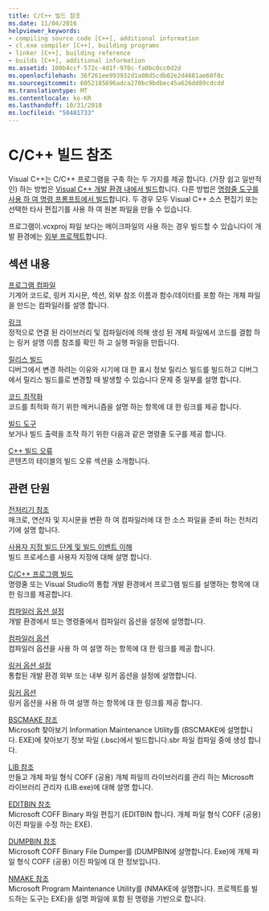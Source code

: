 ```yaml
---
title: C/C++ 빌드 참조
ms.date: 11/04/2016
helpviewer_keywords:
- compiling source code [C++], additional information
- cl.exe compiler [C++], building programs
- linker [C++], building reference
- builds [C++], additional information
ms.assetid: 100b4ccf-572c-4d1f-970c-fa0bc0cc0d2d
ms.openlocfilehash: 36f261ee993932d1a08d5cdb02e2d4681ae60f0c
ms.sourcegitcommit: 6052185696adca270bc9bdbec45a626dd89cdcdd
ms.translationtype: MT
ms.contentlocale: ko-KR
ms.lasthandoff: 10/31/2018
ms.locfileid: "50481733"
---
```

# <a name="cc-building-reference"></a>C/C++ 빌드 참조

Visual C++는 C/C++ 프로그램을 구축 하는 두 가지를 제공 합니다. (가장 쉽고 일반적인) 하는 방법은 [Visual C++ 개발 환경 내에서 빌드](../../ide/building-cpp-projects-in-visual-studio.md)합니다. 다른 방법은 [명령줄 도구를 사용 하 여 명령 프롬프트에서 빌드](../../build/building-on-the-command-line.md)합니다. 두 경우 모두 Visual C++ 소스 편집기 또는 선택한 타사 편집기를 사용 하 여 원본 파일을 만들 수 있습니다.

프로그램이.vcxproj 파일 보다는 메이크파일의 사용 하는 경우 빌드할 수 있습니다이 개발 환경에는 [외부 프로젝트](../../ide/building-external-projects.md)합니다.

## <a name="in-this-section"></a>섹션 내용

[ 프로그램 컴파일](../../build/reference/compiling-a-c-cpp-program.md)<br/>
기계어 코드로, 링커 지시문, 섹션, 외부 참조 이름과 함수/데이터를 포함 하는 개체 파일을 만드는 컴파일러를 설명 합니다.

[링크](../../build/reference/linking.md)<br/>
정적으로 연결 된 라이브러리 및 컴파일러에 의해 생성 된 개체 파일에서 코드를 결합 하는 링커 설명 이름 참조를 확인 하 고 실행 파일을 만듭니다.

[릴리스 빌드](../../build/reference/release-builds.md)<br/>
디버그에서 변경 하려는 이유와 시기에 대 한 표시 정보 릴리스 빌드를 빌드하고 디버그에서 릴리스 빌드를로 변경할 때 발생할 수 있습니다 문제 중 일부를 설명 합니다.

[코드 최적화](../../build/reference/optimizing-your-code.md)<br/>
코드를 최적화 하기 위한 메커니즘을 설명 하는 항목에 대 한 링크를 제공 합니다.

[ 빌드 도구](../../build/reference/c-cpp-build-tools.md)<br/>
보거나 빌드 출력을 조작 하기 위한 다음과 같은 명령줄 도구를 제공 합니다.

[C++ 빌드 오류](../../error-messages/compiler-errors-1/c-cpp-build-errors.md)<br/>
콘텐츠의 테이블의 빌드 오류 섹션을 소개합니다.

## <a name="related-sections"></a>관련 단원

[ 전처리기 참조](../../preprocessor/c-cpp-preprocessor-reference.md)<br/>
매크로, 연산자 및 지시문을 변환 하 여 컴파일러에 대 한 소스 파일을 준비 하는 전처리기에 설명 합니다.

[사용자 지정 빌드 단계 및 빌드 이벤트 이해](../../ide/understanding-custom-build-steps-and-build-events.md)<br/>
빌드 프로세스를 사용자 지정에 대해 설명 합니다.

[C/C++ 프로그램 빌드](../../build/building-c-cpp-programs.md)<br/>
명령줄 또는 Visual Studio의 통합 개발 환경에서 프로그램 빌드를 설명하는 항목에 대한 링크를 제공합니다.

[컴파일러 옵션 설정](../../build/reference/setting-compiler-options.md)<br/>
개발 환경에서 또는 명령줄에서 컴파일러 옵션을 설정에 설명합니다.

[컴파일러 옵션](../../build/reference/compiler-options.md)<br/>
컴파일러 옵션을 사용 하 여 설명 하는 항목에 대 한 링크를 제공 합니다.

[링커 옵션 설정](../../build/reference/setting-linker-options.md)<br/>
통합된 개발 환경 외부 또는 내부 링커 옵션을 설정에 설명합니다.

[링커 옵션](../../build/reference/linker-options.md)<br/>
링커 옵션을 사용 하 여 설명 하는 항목에 대 한 링크를 제공 합니다.

[BSCMAKE 참조](../../build/reference/bscmake-reference.md)<br/>
Microsoft 찾아보기 Information Maintenance Utility를 (BSCMAKE에 설명합니다. EXE)에 찾아보기 정보 파일 (.bsc)에서 빌드합니다.sbr 파일 컴파일 중에 생성 합니다.

[LIB 참조](../../build/reference/lib-reference.md)<br/>
만들고 개체 파일 형식 COFF (공용) 개체 파일의 라이브러리를 관리 하는 Microsoft 라이브러리 관리자 (LIB.exe)에 대해 설명 합니다.

[EDITBIN 참조](../../build/reference/editbin-reference.md)<br/>
Microsoft COFF Binary 파일 편집기 (EDITBIN 합니다. 개체 파일 형식 COFF (공용) 이진 파일을 수정 하는 EXE).

[DUMPBIN 참조](../../build/reference/dumpbin-reference.md)<br/>
Microsoft COFF Binary File Dumper를 (DUMPBIN에 설명합니다. Exe)에 개체 파일 형식 COFF (공용) 이진 파일에 대 한 정보입니다.

[NMAKE 참조](../../build/nmake-reference.md)<br/>
Microsoft Program Maintenance Utility를 (NMAKE에 설명합니다. 프로젝트를 빌드하는 도구는 EXE)을 설명 파일에 포함 된 명령을 기반으로 합니다.